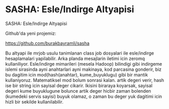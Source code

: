 # SASHA: Esle/Indirge Altyapisi


SASHA: Esle/Indirge Altyapisi




Github'da yeni projemiz:

https://github.com/burakbayramli/sasha 

Bu altyapi ile mrjob usulu tanimlanan class job dosyalari ile esle/indirge hesaplamalari yapilabilir. Arka planda mesajlarin iletimi icin zeromq kullaniliyor. Esle/indirge mimarileri (mesela Hadoop) bilindigi gibi indirgeme islemi sirasinda ayni anahtarlari ayni makinaya, kod parcasina gonderir, biz bu dagitim icin mod(hash(anahtar), kume_buyuklugu) gibi bir mantik kullaniyoruz. Matematiksel mod bolum sonrasi kalan. artik degeri verir, hash ise bir string icin sayisal deger cikarir. Ikisini biraraya koyarsak, sayisal degeri kume buyuklugune bolunce artik deger hicbir zaman bolenden (kumedeki servis sayisi) buyuk olamaz, o zaman bu deger yuk dagitimi icin hizli bir sekilde kullanilabilir. 





